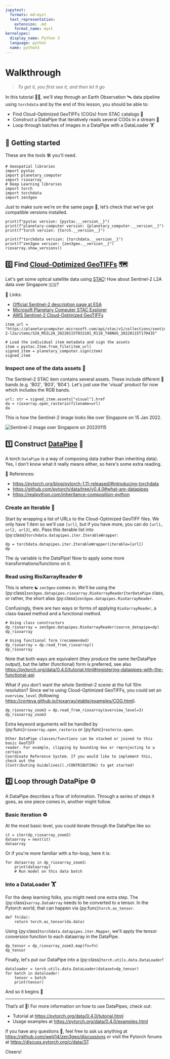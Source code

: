 ```yaml
---
jupytext:
  formats: md:myst
  text_representation:
    extension: .md
    format_name: myst
kernelspec:
  display_name: Python 3
  language: python
  name: python3
---
```


# Walkthrough

> *To get it, you first see it, and then let it go*

In this tutorial 🧑‍🏫, we'll step through an Earth Observation 🛰️ data pipeline
using ``torchdata`` and by the end of this lesson, you should be able to:
- Find Cloud-Optimized GeoTIFFs (COGs) from STAC catalogs 🥞
- Construct a DataPipe that iteratively reads several COGs in a stream 🌊
- Loop through batches of images in a DataPipe with a DataLoader 🏋️

## 🎉 **Getting started**

These are the tools 🛠️ you'll need.

```{code-cell}
# Geospatial libraries
import pystac
import planetary_computer
import rioxarray
# Deep Learning libraries
import torch
import torchdata
import zen3geo
```

Just to make sure we’re on the same page 📃,
let’s check that we’ve got compatible versions installed.

```{code-cell}
print(f"pystac version: {pystac.__version__}")
print(f"planetary-computer version: {planetary_computer.__version__}")
print(f"torch version: {torch.__version__}")

print(f"torchdata version: {torchdata.__version__}")
print(f"zen3geo version: {zen3geo.__version__}")
rioxarray.show_versions()
```

## 0️⃣ Find [Cloud-Optimized GeoTIFFs](https://www.cogeo.org) 🗺️

Let's get some optical satellite data using [STAC](https://stacspec.org)!
How about Sentinel-2 L2A data over Singapore 🇸🇬?

🔗 Links:
- [Official Sentinel-2 description page at ESA](https://sentinel.esa.int/web/sentinel/missions/sentinel-2)
- [Microsoft Planetary Computer STAC Explorer](https://planetarycomputer.microsoft.com/explore?c=103.8152%2C1.3338&z=10.08&v=2&d=sentinel-2-l2a&s=false%3A%3A100%3A%3Atrue&ae=0&m=cql%3A2ff1401acb50731fa0a6d1e2a46f3064&r=Natural+color)
- [AWS Sentinel-2 Cloud-Optimized GeoTIFFs](https://registry.opendata.aws/sentinel-2-l2a-cogs)


```{code-cell}
item_url = "https://planetarycomputer.microsoft.com/api/stac/v1/collections/sentinel-2-l2a/items/S2A_MSIL2A_20220115T032101_R118_T48NUG_20220115T170435"

# Load the individual item metadata and sign the assets
item = pystac.Item.from_file(item_url)
signed_item = planetary_computer.sign(item)
signed_item
```

### Inspect one of the data assets 🍱

The Sentinel-2 STAC item contains several assets.
These include different 🌈 bands (e.g. 'B02', 'B03', 'B04').
Let's just use the 'visual' product for now which includes the RGB bands.

```{code-cell}
url: str = signed_item.assets["visual"].href
da = rioxarray.open_rasterio(filename=url)
da
```

This is how the Sentinel-2 image looks like over Singapore on 15 Jan 2022.

![Sentinel-2 image over Singapore on 20220115](https://planetarycomputer.microsoft.com/api/data/v1/item/preview.png?collection=sentinel-2-l2a&item=S2A_MSIL2A_20220115T032101_R118_T48NUG_20220115T170435&assets=visual&asset_bidx=visual%7C1%2C2%2C3&nodata=0)

## 1️⃣ Construct [DataPipe](https://github.com/pytorch/data/tree/v0.4.0#what-are-datapipes) 📡

A torch `DataPipe` is a way of composing data (rather than inheriting data).
Yes, I don't know what it really means either, so here's some extra reading.

🔖 References:
- https://pytorch.org/blog/pytorch-1.11-released/#introducing-torchdata
- https://github.com/pytorch/data/tree/v0.4.0#what-are-datapipes
- https://realpython.com/inheritance-composition-python

### Create an Iterable 📏

Start by wrapping a list of URLs to the Cloud-Optimized GeoTIFF files.
We only have 1 item so we'll use ``[url]``, but if you have more, you can do
``[url1, url2, url3]``, etc. Pass this iterable list into
{py:class}`torchdata.datapipes.iter.IterableWrapper`:

```{code-cell}
dp = torchdata.datapipes.iter.IterableWrapper(iterable=[url])
dp
```

The ``dp`` variable is the DataPipe!
Now to apply some more transformations/functions on it.

### Read using RioXarrayReader 🌐

This is where ☯ ``zen3geo`` comes in. We'll be using the
{py:class}`zen3geo.datapipes.rioxarray.RioXarrayReaderIterDataPipe` class, or
rather, the short alias {py:class}`zen3geo.datapipes.RioXarrayReader`.

Confusingly, there are two ways or forms of applying ``RioXarrayReader``,
a class-based method and a functional method.

```{code-cell}
# Using class constructors
dp_rioxarray = zen3geo.datapipes.RioXarrayReader(source_datapipe=dp)
dp_rioxarray
```

```{code-cell}
# Using functional form (recommended)
dp_rioxarray = dp.read_from_rioxarray()
dp_rioxarray
```

Note that both ways are equivalent (they produce the same IterDataPipe output),
but the latter (functional) form is preferred, see also
https://pytorch.org/data/0.4.0/tutorial.html#registering-datapipes-with-the-functional-api

What if you don't want the whole Sentinel-2 scene at the full 10m resolution?
Since we're using Cloud-Optimized GeoTIFFs, you could set an ``overview_level``
(following https://corteva.github.io/rioxarray/stable/examples/COG.html).

```{code-cell}
dp_rioxarray_zoom3 = dp.read_from_rioxarray(overview_level=3)
dp_rioxarray_zoom3
```

Extra keyword arguments will be handled by {py:func}`rioxarray.open_rasterio`
or {py:func}`rasterio.open`.

```{note}
Other DataPipe classes/functions can be stacked or joined to this basic GeoTIFF
reader. For example, clipping by bounding box or reprojecting to a certain
Coordinate Reference System. If you would like to implement this, check out the
[Contributing Guidelines](./CONTRIBUTING) to get started!
```

## 2️⃣ Loop through DataPipe ⚙️

A DataPipe describes a flow of information.
Through a series of steps it goes,
as one piece comes in, another might follow.

### Basic iteration ♻️

At the most basic level, you could iterate through the DataPipe like so:

```{code-cell}
it = iter(dp_rioxarray_zoom3)
dataarray = next(it)
dataarray
```

Or if you're more familiar with a for-loop, here it is:

```{code-cell}
for dataarray in dp_rioxarray_zoom3:
    print(dataarray)
    # Run model on this data batch
```

### Into a DataLoader 🏋️

For the deep learning folks, you might need one extra step.
The {py:class}``xarray.DataArray`` needs to be converted to a tensor.
In the Pytorch world, that can happen via {py:func}``torch.as_tensor``.

```{code-cell}
def fn(da):
    return torch.as_tensor(da.data)
```

Using {py:class}`torchdata.datapipes.iter.Mapper`,
we'll apply the tensor conversion function to each dataarray in the DataPipe.

```{code-cell}
dp_tensor = dp_rioxarray_zoom3.map(fn=fn)
dp_tensor
```

Finally, let's put our DataPipe into a {py:class}`torch.utils.data.DataLoader`!

```{code-cell}
dataloader = torch.utils.data.DataLoader(dataset=dp_tensor)
for batch in dataloader:
    tensor = batch
    print(tensor)
```

And so it begins 🌄

---

That’s all 🎉! For more information on how to use DataPipes, check out:

- Tutorial at https://pytorch.org/data/0.4.0/tutorial.html
- Usage examples at https://pytorch.org/data/0.4.0/examples.html

If you have any questions 🙋, feel free to ask us anything at
https://github.com/weiji14/zen3geo/discussions or visit the Pytorch forums at
https://discuss.pytorch.org/c/data/37.

Cheers!
